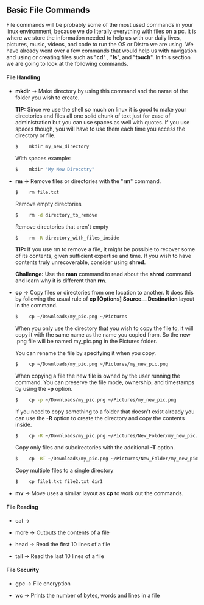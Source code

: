 ## Basic File Commands

File commands will be probably some of the most used commands in your linux environment, because we do literally everything with files on a pc.  It is where we store the information needed to help us with our daily lives, pictures, music, videos, and code to run the OS or Distro we are using.  We have already went over a few commands that would help us with navigation and using or creating files such as "**cd**" , "**ls**", and "**touch**". In this section we are going to look at the following commands. 

#### File Handling

- **mkdir** -> Make directory by using this command and the name of the folder you wish to create.   
  
  **TIP:** Since we use the shell so much on linux it is good to make your directories and files all one solid chunk of text just for ease of administration but you can use spaces as well with quotes.  If you use spaces though, you will have to use them each time you access the directory or file. 
  
  ```.sh
  $    mkdir my_new_directory
  ```
  
  With spaces example:
  
  ```.sh
  $    mkdir "My New Direcotry"
  ```

- **rm** -> Remove files or directories with the "**rm**" command.  
  
  ```.sh
  $    rm file.txt
  ```
  
  Remove empty directories
  
  ```.sh
  $    rm -d directory_to_remove
  ```
  
  Remove directories that aren't empty
  
  ```.sh
  $    rm -R directory_with_files_inside
  ```
  
  **TIP:** If you use rm to remove a file, it might be possible to recover some of its contents, given sufficient expertise and time.  If you wish to have contents truly unrecoverable, consider using **shred**. 
  
  **Challenge:**  Use the **man** command to read about the **shred** command and learn why it is different than **rm**. 

- **cp** -> Copy files or directories from one location to another.  It does this by following the usual rule of **cp [Options] Source... Destination** layout in the command. 
  
  ```.sh
  $    cp ~/Downloads/my_pic.png ~/Pictures
  ```
  
  When you only use the directory that you wish to copy the file to, it will copy it with the same name as the name you copied from.  So the new .png file will be named my_pic.png in the Pictures folder. 
  
  You can rename the file by specifying it when you copy. 
  
  ```.sh
  $    cp ~/Downloads/my_pic.png ~/Pictures/my_new_pic.png
  ```
  
  When copying a file the new file is owned by the user running the command.  You can preserve the file mode, ownership, and timestamps by using the **-p** option. 
  
  ```.sh
  $    cp -p ~/Downloads/my_pic.png ~/Pictures/my_new_pic.png
  ```
  
  If you need to copy something to a folder that doesn't exist already you can use the **-R** option to create the directory and copy the contents inside. 
  
  ```.sh
  $    cp -R ~/Downloads/my_pic.png ~/Pictures/New_Folder/my_new_pic.png
  ```
  
  Copy only files and subdirectories with the additional **-T** option. 
  
  ```.sh
  $    cp -RT ~/Downloads/my_pic.png ~/Pictures/New_Folder/my_new_pic.png
  ```
  
  Copy multiple files to a single directory
  
  ```.sh
  $    cp file1.txt file2.txt dir1
  ```

- **mv** -> Move uses a similar layout as **cp** to work out the commands. 



#### File Reading

- cat -> 

- more -> Outputs the contents of a file

- head -> Read the first 10 lines of a file

- tail -> Read the last 10 lines of a file



#### File Security

- gpc -> File encryption

- wc -> Prints the number of bytes, words and lines in a file
